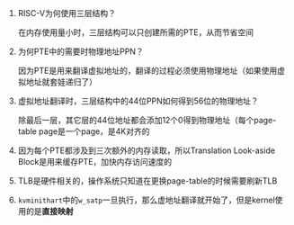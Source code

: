 
1. RISC-V为何使用三层结构？
   
   在内存使用量小时，三层结构可以只创建所需的PTE，从而节省空间

2. 为何PTE中的需要时物理地址PPN？
   
   因为PTE是用来翻译虚拟地址的，翻译的过程必须使用物理地址（如果使用虚拟地址就套娃递归了）

3. 虚拟地址翻译时，三层结构中的44位PPN如何得到56位的物理地址？
   
   除最后一层，其它层的44位地址都会添加12个0得到物理地址（每个page-table page是一个page，是4K对齐的

4. 因为每个PTE都涉及到三次额外的内存读取，所以Translation Look-aside Block是用来缓存PTE，加快内存访问速度的

5. TLB是硬件相关的，操作系统只知道在更换page-table的时候需要刷新TLB

6. `kvminithart`中的`w_satp`一旦执行，那么虚地址翻译就开始了，但是kernel使用的是**直接映射**